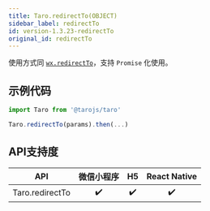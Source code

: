```yaml
---
title: Taro.redirectTo(OBJECT)
sidebar_label: redirectTo
id: version-1.3.23-redirectTo
original_id: redirectTo
---
```



使用方式同 [`wx.redirectTo`](https://developers.weixin.qq.com/miniprogram/dev/api/wx.redirectTo.html)，支持 `Promise` 化使用。

## 示例代码

```jsx
import Taro from '@tarojs/taro'

Taro.redirectTo(params).then(...)
```



## API支持度


| API | 微信小程序 | H5 | React Native |
| :-: | :-: | :-: | :-: |
| Taro.redirectTo | ✔️ | ✔️ | ✔️ |

